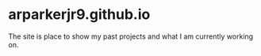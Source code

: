 # arparkerjr9.github.io

The site is place to show my past projects and what I am currently working on.
